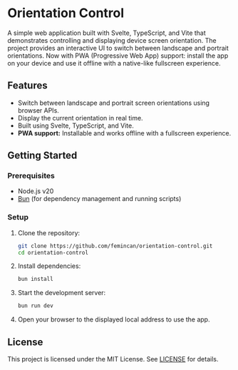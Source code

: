 # Orientation Control

A simple web application built with Svelte, TypeScript, and Vite that demonstrates controlling and displaying device screen orientation. The project provides an interactive UI to switch between landscape and portrait orientations.
Now with PWA (Progressive Web App) support: install the app on your device and use it offline with a native-like fullscreen experience.

## Features

- Switch between landscape and portrait screen orientations using browser APIs.
- Display the current orientation in real time.
- Built using Svelte, TypeScript, and Vite.
- **PWA support:** Installable and works offline with a fullscreen experience.

## Getting Started

### Prerequisites

- Node.js v20
- [Bun](https://bun.sh/) (for dependency management and running scripts)

### Setup

1. Clone the repository:

   ```bash
   git clone https://github.com/femincan/orientation-control.git
   cd orientation-control
   ```

2. Install dependencies:

   ```bash
   bun install
   ```

3. Start the development server:

   ```bash
   bun run dev
   ```

4. Open your browser to the displayed local address to use the app.

## License

This project is licensed under the MIT License. See [LICENSE](./LICENSE) for details.
